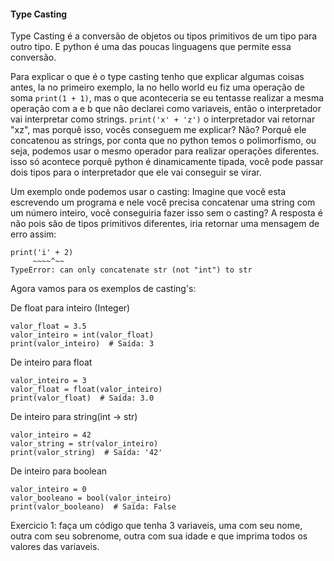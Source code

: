 <h4>Type Casting</h4>

Type Casting é a conversão de objetos ou tipos primitivos de um tipo para outro tipo. E python é uma das poucas linguagens que permite essa conversão. 

Para explicar o que é o type casting tenho que explicar algumas coisas antes, la no primeiro exemplo, la no hello world eu fiz uma operação de soma ```print(1 + 1)```, mas o que aconteceria se eu tentasse realizar a mesma operação com a e b que não declarei como variaveis, então o interpretador vai interpretar como strings. ```print('x' + 'z')``` o interpretador vai retornar "xz", mas porquê isso, vocês conseguem me explicar? Não? Porquê ele concatenou as strings, por conta que no python temos o polimorfismo, ou seja, podemos usar o mesmo operador para realizar operações diferentes. isso só acontece porquê python é dinamicamente tipada, você pode passar dois tipos para o interpretador que ele vai conseguir se virar. 

Um exemplo onde podemos usar o casting: Imagine que você esta escrevendo um programa e nele você precisa concatenar uma string com um número inteiro, você conseguiria fazer isso sem o casting? A resposta é não pois são de tipos primitivos diferentes, iria retornar uma mensagem de erro assim: 

```
print('i' + 2)
     ~~~~^~~
TypeError: can only concatenate str (not "int") to str
```

Agora vamos para os exemplos de casting's:

De float para inteiro (Integer)

```
valor_float = 3.5
valor_inteiro = int(valor_float)
print(valor_inteiro)  # Saída: 3

```

De inteiro para float

```
valor_inteiro = 3
valor_float = float(valor_inteiro)
print(valor_float)  # Saída: 3.0
```

De inteiro para string(int -> str)

```
valor_inteiro = 42
valor_string = str(valor_inteiro)
print(valor_string)  # Saída: '42'
```

De inteiro para boolean

```
valor_inteiro = 0
valor_booleano = bool(valor_inteiro)
print(valor_booleano)  # Saída: False
```

Exercicio 1: faça um código que tenha 3 variaveis, uma com seu nome, outra com seu sobrenome, outra com sua idade e que imprima todos os valores das variaveis.
